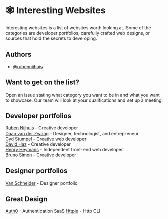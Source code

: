 # 🕸 Interesting Websites

Interesting websites is a list of websites worth looking at. Some of the categories are developer portfolios, carefully crafted web designs, or sources that hold the secrets to developing.

## Authors

- [@rubennijhuis](https://www.github.com/rubennijhuis)

## Want to get on the list?
Open an issue stating what category you want to be in and what you want to showcase. Our team will look at your qualifications and set up a meeting.

## Developer portfolios
[Ruben Nijhuis](https://rubennijhuis.com/) - Creative developer  
[Daan van der Zwaag](https://daanvanderzwaag.com/) - Designer, technologist, and entrepreneur  
[Cyd Stumpel](https://cydstumpel.nl/) - Creative web developer  
[David Haz](https://davidhaz.com/work) - Creative developer  
[Henry Heymans](https://henriheymans.com/) - Independent front-end web developer  
[Bruno Simon](https://bruno-simon.com/) - Creative developer

## Designer portfolios
[Van Schneider](https://vanschneider.com/) - Designer portfolio

## Great Design
[Auth0](https://auth0.com/) - Authentication SaaS
[Httpie](https://httpie.io/) - Http CLI
